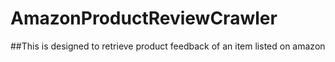 # AmazonProductReviewCrawler

##This is designed to retrieve product feedback of an item listed on amazon
